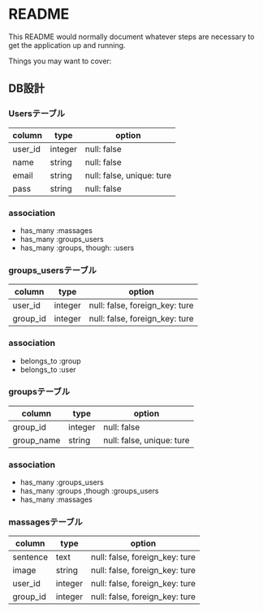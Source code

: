# README

This README would normally document whatever steps are necessary to get the
application up and running.

Things you may want to cover:

## DB設計

### Usersテーブル
|column|type|option|
|------|----|------|
|user_id|integer|null: false|
|name|string|null: false|
|email|string|null: false, unique: ture|
|pass|string|null: false|

### association
- has_many :massages
- has_many :groups_users
- has_many :groups, though: :users

### groups_usersテーブル
|column|type|option|
|------|----|------|
|user_id|integer|null: false, foreign_key: ture|
|group_id|integer|null: false, foreign_key: ture|
### association
- belongs_to :group
- belongs_to :user

### groupsテーブル
|column|type|option|
|------|----|------|
|group_id|integer|null: false|
|group_name|string|null: false, unique: ture|
### association
- has_many :groups_users
- has_many :groups ,though :groups_users
- has_many :massages

### massagesテーブル
|column|type|option|
|------|----|------|
|sentence|text|null: false, foreign_key: ture|
|image|string|null: false, foreign_key: ture|
|user_id|integer|null: false, foreign_key: ture|
|group_id|integer|null: false, foreign_key: ture|

